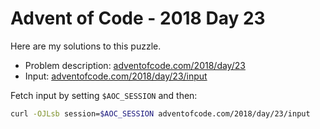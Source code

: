 # Advent of Code - 2018 Day 23
Here are my solutions to this puzzle.

* Problem description: [adventofcode.com/2018/day/23](https://adventofcode.com/2018/day/23)
* Input: [adventofcode.com/2018/day/23/input](https://adventofcode.com/2018/day/23/input)

Fetch input by setting `$AOC_SESSION` and then:
```bash
curl -OJLsb session=$AOC_SESSION adventofcode.com/2018/day/23/input
```
